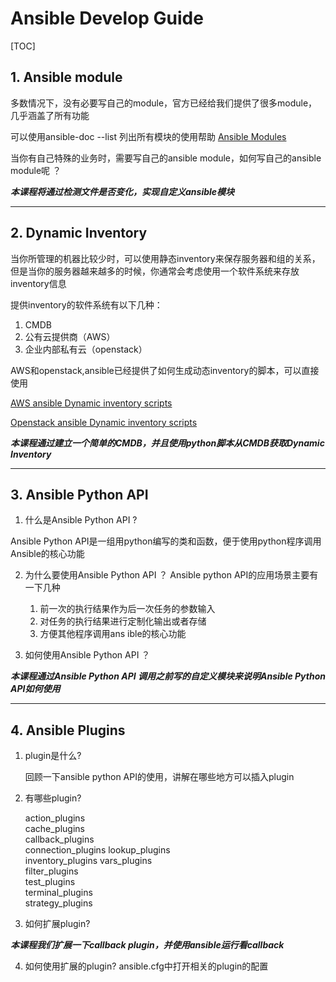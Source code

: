 # Ansible Develop Guide

[TOC]


## 1. Ansible module

多数情况下，没有必要写自己的module，官方已经给我们提供了很多module，几乎涵盖了所有功能

可以使用ansible-doc --list 列出所有模块的使用帮助 [Ansible Modules](https://github.com/ansible/ansible/tree/devel/lib/ansible/modules)

当你有自己特殊的业务时，需要写自己的ansible module，如何写自己的ansible module呢 ？

***本课程将通过检测文件是否变化，实现自定义ansible模块***
_ _ _


## 2. Dynamic Inventory

当你所管理的机器比较少时，可以使用静态inventory来保存服务器和组的关系，但是当你的服务器越来越多的时候，你通常会考虑使用一个软件系统来存放inventory信息

提供inventory的软件系统有以下几种：
1. CMDB
2. 公有云提供商（AWS）
3. 企业内部私有云（openstack）

AWS和openstack,ansible已经提供了如何生成动态inventory的脚本，可以直接使用

[AWS ansible Dynamic inventory scripts](http://docs.ansible.com/ansible/latest/intro_dynamic_inventory.html#id6)

[Openstack ansible Dynamic inventory scripts](http://docs.ansible.com/ansible/latest/intro_dynamic_inventory.html#example-openstack-external-inventory-script)

***本课程通过建立一个简单的CMDB，并且使用python脚本从CMDB获取Dynamic Inventory***


_ _ _

## 3. Ansible Python API 
1. 什么是Ansible Python API ?

Ansible Python API是一组用python编写的类和函数，便于使用python程序调用Ansible的核心功能

2. 为什么要使用Ansible Python API ？
Ansible python API的应用场景主要有一下几种
    1. 前一次的执行结果作为后一次任务的参数输入
    2. 对任务的执行结果进行定制化输出或者存储
    3. 方便其他程序调用ans	ible的核心功能

3. 如何使用Ansible Python API ？


***本课程通过Ansible Python API 调用之前写的自定义模块来说明Ansible Python API如何使用***

_ _ _

## 4. Ansible Plugins
1. plugin是什么? 

    回顾一下ansible python API的使用，讲解在哪些地方可以插入plugin

2. 有哪些plugin?

    action_plugins    
    cache_plugins     
    callback_plugins  
    connection_plugins
    lookup_plugins    
    inventory_plugins 
    vars_plugins      
    filter_plugins    
    test_plugins      
    terminal_plugins  
    strategy_plugins  
    
3. 如何扩展plugin?

***本课程我们扩展一下callback plugin，并使用ansible运行看callback***

4. 如何使用扩展的plugin?
    ansible.cfg中打开相关的plugin的配置





